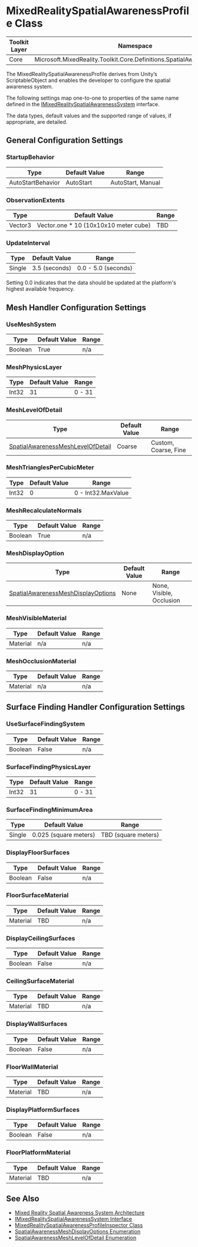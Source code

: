 # MixedRealitySpatialAwarenessProfile Class

| Toolkit Layer | Namespace |
| --- | --- |
| Core | Microsoft.MixedReality.Toolkit.Core.Definitions.SpatialAwarenessSystem |

The MixedRealitySpatialAwarenessProfile derives from Unity’s ScriptableObject and enables the developer to configure the spatial awareness system.

The following settings map one-to-one to properties of the same name defined in the [IMixedRealitySpatialAwarenessSystem](IMixedRealitySpatialAwarenessSystem.md) interface.

The data types, default values and the supported range of values, if appropriate, are detailed.

## General Configuration Settings

### StartupBehavior

| Type | Default Value | Range |
| --- | --- | --- |
| AutoStartBehavior | AutoStart | AutoStart, Manual |

### ObservationExtents

| Type | Default Value | Range |
| --- | --- | --- |
| Vector3 | Vector.one * 10 (10x10x10 meter cube) | TBD |

### UpdateInterval

| Type | Default Value | Range |
| --- | --- | --- |
| Single | 3.5 (seconds) | 0.0 - 5.0 (seconds) |

Setting 0.0 indicates that the data should be updated at the platform's highest available frequency.

## Mesh Handler Configuration Settings

### UseMeshSystem

| Type | Default Value | Range |
| --- | --- | --- |
| Boolean | True | n/a |

### MeshPhysicsLayer

| Type | Default Value | Range |
| --- | --- | --- |
| Int32 | 31 | 0 - 31 |

### MeshLevelOfDetail

| Type | Default Value | Range |
| --- | --- | --- |
| [SpatialAwarenessMeshLevelOfDetail](SpatialAwarenessMeshLevelOfDetail.md) | Coarse | Custom, Coarse, Fine |

### MeshTrianglesPerCubicMeter

| Type | Default Value | Range |
| --- | --- | --- |
| Int32 | 0 | 0 - Int32.MaxValue |

### MeshRecalculateNormals

| Type | Default Value | Range |
| --- | --- | --- |
| Boolean | True | n/a |

### MeshDisplayOption

| Type | Default Value | Range |
| --- | --- | --- |
| [SpatialAwarenessMeshDisplayOptions](SpatialAwarenessMeshDisplayOptions.md) | None | None, Visible, Occlusion |

### MeshVisibleMaterial

| Type | Default Value | Range |
| --- | --- | --- |
| Material | n/a | n/a |

### MeshOcclusionMaterial

| Type | Default Value | Range |
| --- | --- | --- |
| Material | n/a | n/a |

## Surface Finding Handler Configuration Settings

### UseSurfaceFindingSystem

| Type | Default Value | Range |
| --- | --- | --- |
| Boolean | False | n/a |

### SurfaceFindingPhysicsLayer

| Type | Default Value | Range |
| --- | --- | --- |
| Int32 | 31 | 0 - 31 |

### SurfaceFindingMinimumArea

| Type | Default Value | Range |
| --- | --- | --- |
| Single | 0.025 (square meters) | TBD (square meters) |

### DisplayFloorSurfaces

| Type | Default Value | Range |
| --- | --- | --- |
| Boolean | False | n/a |

### FloorSurfaceMaterial

| Type | Default Value | Range |
| --- | --- | --- |
| Material | TBD | n/a |

### DisplayCeilingSurfaces

| Type | Default Value | Range |
| --- | --- | --- |
| Boolean | False | n/a |

### CeilingSurfaceMaterial

| Type | Default Value | Range |
| --- | --- | --- |
| Material | TBD | n/a |

### DisplayWallSurfaces

| Type | Default Value | Range |
| --- | --- | --- |
| Boolean | False | n/a |

### FloorWallMaterial

| Type | Default Value | Range |
| --- | --- | --- |
| Material | TBD | n/a |

### DisplayPlatformSurfaces

| Type | Default Value | Range |
| --- | --- | --- |
| Boolean | False | n/a |

### FloorPlatformMaterial

| Type | Default Value | Range |
| --- | --- | --- |
| Material | TBD | n/a |

## See Also

- [Mixed Reality Spatial Awareness System Architecture](SpatialAwarenessSystemArchitecture.md)
- [IMixedRealitySpatialAwarenessSystem Interface](IMixedRealitySpatialAwarenessSystem.md)
- [MixedRealitySpatialAwarenessProfileInspector Class](MixedRealitySpatialAwarenessProfileInspector.md)
- [SpatialAwarenessMeshDisplayOptions Enumeration](SpatialAwarenessMeshDisplayOptions.md)
- [SpatialAwarenessMeshLevelOfDetail Enumeration](SpatialAwarenessMeshLevelOfDetail.md)
